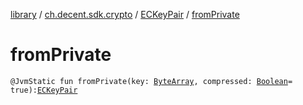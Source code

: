 [library](../../index.md) / [ch.decent.sdk.crypto](../index.md) / [ECKeyPair](index.md) / [fromPrivate](./from-private.md)

# fromPrivate

`@JvmStatic fun fromPrivate(key: `[`ByteArray`](https://kotlinlang.org/api/latest/jvm/stdlib/kotlin/-byte-array/index.html)`, compressed: `[`Boolean`](https://kotlinlang.org/api/latest/jvm/stdlib/kotlin/-boolean/index.html)` = true): `[`ECKeyPair`](index.md)